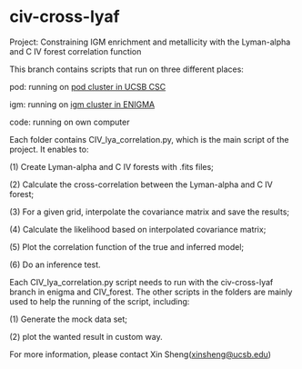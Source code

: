 # civ-cross-lyaf

Project: Constraining IGM enrichment and metallicity with the Lyman-alpha and C IV forest correlation function 

This branch contains scripts that run on three different places:

pod: running on [pod cluster in UCSB CSC](https://csc.cnsi.ucsb.edu/)

igm: running on [igm cluster in ENIGMA](http://enigma.physics.ucsb.edu/)

code: running on own computer

Each folder contains CIV_lya_correlation.py, which is the main script of the project. It enables to:

(1) Create Lyman-alpha and C IV forests with .fits files;

(2) Calculate the cross-correlation between the Lyman-alpha and C IV forest;

(3) For a given grid, interpolate the covariance matrix and save the results;

(4) Calculate the likelihood based on interpolated covariance matrix;

(5) Plot the correlation function of the true and inferred model;

(6) Do an inference test.

Each CIV_lya_correlation.py script needs to run with the civ-cross-lyaf branch in enigma and CIV_forest. The other scripts in the folders are mainly used to help the running of the script, including:

(1) Generate the mock data set;

(2) plot the wanted result in custom way.

For more information, please contact Xin Sheng(xinsheng@ucsb.edu)
